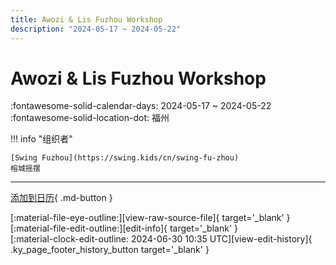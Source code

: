 ```yaml
---
title: Awozi & Lis Fuzhou Workshop
description: "2024-05-17 ~ 2024-05-22"
---
```


# Awozi & Lis Fuzhou Workshop 

:fontawesome-solid-calendar-days: 2024-05-17 ~ 2024-05-22  
:fontawesome-solid-location-dot: 福州  

!!! info "组织者"

    [Swing Fuzhou](https://swing.kids/cn/swing-fu-zhou)  
    榕城摇摆  

---

[添加到日历](https://swing.news/ics/zh-Hans/2024/cn/awozi-n-lis-fuzhou-workshop-2024.ics){ .md-button }

<div class="ky_page_footer" markdown>
<div class="ky_page_footer_trailing" markdown="span">
[:material-file-eye-outline:][view-raw-source-file]{ target='_blank' }
[:material-file-edit-outline:][edit-info]{ target='_blank' }
</div>
<div class="ky_page_footer_leading" markdown="span">
[:material-clock-edit-outline: 2024-06-30 10:35 UTC][view-edit-history]{ .ky_page_footer_history_button target='_blank' }
</div>
</div>

[view-raw-source-file]: https://github.com/swingdance/events/blob/main/2024/cn/awozi-n-lis-fuzhou-workshop-2024.json "查看原始源文件"
[edit-info]: https://github.com/swingdance/events/issues/new?assignees=&labels=update+event&projects=&template=03-update_entity.yml&title=%5B2024%2Fcn%5D%20Awozi%20%26%20Lis%20Fuzhou%20Workshop&region=cn&year=2024&id=awozi-n-lis-fuzhou-workshop-2024&name=Awozi%20%26%20Lis%20Fuzhou%20Workshop&org_id=swing-fu-zhou "编辑信息"

[view-edit-history]: https://github.com/swingdance/events/commits/main/2024/cn/awozi-n-lis-fuzhou-workshop-2024.json "查看编辑历史"
